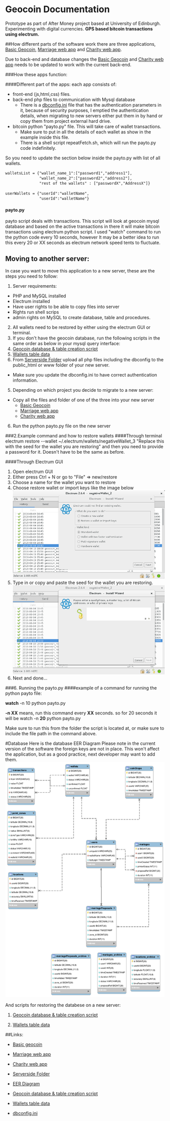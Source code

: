# Geocoin Documentation
Prototype as part of After Money project based at University of Edinburgh. Experimenting with digital currencies. **GPS based bitcoin transactions using electrum.**


##How different parts of the software work
there are three applications, [Basic Geocoin](##Links "Basic geocoin"), [Marriage web app](##Links "Marriage web app") and [Charity web app](##Links "Charity web app").

Due to back-end and database changes the [Basic Geocoin](##Links "Basic geocoin") and [Charity web app](##Links "Charity web app") needs to be updated to work with the current back-end.

###How these apps function:

####Different part of the apps:
each app consists of:
- front-end (js,html,css) files.
- back-end php files to communication with Mysql database
  - There is a [dbconfig.ini](##Links "dbconfig.ini") file that has the authentication parameters in it, because of security purposes, I emptied the authentication details, when migrating to new servers either put them in by hand or copy them from project external hard drive.
- bitcoin python "payto.py" file. This will take care of wallet transactions.
  - Make sure to put in all the details of each wallet as show in the example inside this file.
  - There is a shell script repeatFetch.sh, which will run the payto.py code indefinitely.

So you need to update the section below inside the payto.py with list of all wallets.
```
walletsList = {"wallet_name_1":["password1","address1"],
               "wallet_name_2":["password2","address2"],
               "rest of the wallets" : ["passwordX","AddressX"]}

userWallets = {"userId":"walletName",
               "userId":"walletName"}
```
#### payto.py
payto script deals with transactions. This script will look at geocoin mysql database and based on the active transactions in there it will make bitcoin transactions using electrum python script.
I used "watch" command to run the python code every 10 seconds, however It may be a better idea to run this every 20 or XX seconds as electrum network speed tents to fluctuate.

## Moving to another server:
In case you want to move this application to a new server, these are the steps you need to follow:

1. Server requirements:
  - PHP and MySQL installed
  - Electrum installed
  - Have user rights to be able to copy files into server
  - Rights run shell scrips
  - admin rights on MySQL to create database, table and procedures.
2. All wallets need to be restored by either using the electrum GUI or terminal.
3. If you don't have the geocoin database, run the following scripts in the same order as below in your mysql query interface:
  1. [Geocoin database & table creation script](##Links "Geocoin database & table creation script")
  2. [Wallets table data](##Links "Wallets table data")
4. From [Serverside Folder](##Links "Serverside Folder") upload all php files including the dbconfig to the public_html or www folder of your new server.
  - Make sure you update the dbconfig.ini to have correct authentication information.
5. Depending on which project you decide to migrate to a new server:
  - Copy all the files and folder of one of the three into your new server
      - [Basic Geocoin](##Links "Basic geocoin")
      - [Marriage web app](##Links "Marriage web app")
      - [Charity web app](##Links "Charity web app")
6. Run the python payto.py file on the new server



###2.Example command and how to restore wallets
####Through terminal
electrum restore --wallet ~/.electrum/wallets/negativeWallet_3 "Replace this with the seed for the wallet you are restoring"
and then you need to provide a password for it. Doesn't have to be the same as before.

####Through Electrum GUI
1. Open electrum GUI
2. Either press Ctrl + N or go to "File" => new/restore
3. Choose a name for the wallet you want to restore
4. Choose restore wallet or import keys like the image below
  ![Choose restore wallet or import keys like the image below](https://github.com/Mehrpouya/geocoin/blob/master/restoreWallet.png)
5. Type in or copy and paste the seed for the wallet you are restoring.
  ![seed](https://github.com/Mehrpouya/geocoin/blob/master/restoreWallet2.png)
6. Next and done...

###6. Running the payto.py
####example of a command for running the python payto file:

**watch** -n 10 python payto.py

**-n XX** means, run this command every **XX** seconds. so for 20 seconds it will be
watch -n **20** python payto.py

Make sure to run this from the folder the script is located at, or make sure to include the file path in the command above.





#Database
Here is the database EER Diagram
Please note in the current version of the software the foreign keys are not in place. This won't affect the application, but as a good practice, next developer may want to add them.
![EER Diagram](https://github.com/Mehrpouya/geocoin/blob/master/marriage%20database%20model.png)

And scripts for restoring the databese on a new server:

1. [Geocoin database & table creation script](##Links "Geocoin database & table creation script")

2. [Wallets table data](##Links "Wallets table data")



##Links:
- [Basic geocoin](https://github.com/Mehrpouya/geocoin/tree/master/basicGeocoin "Basic geocoin")

- [Marriage web app](https://github.com/Mehrpouya/geocoin/tree/master/marriage "Marriage web app")
- [Charity web app](https://github.com/Mehrpouya/geocoin/tree/master/charity "Charity web app")
- [Serverside Folder](https://github.com/Mehrpouya/geocoin/tree/master/charity "Serverside Folder")
- [EER Diagram](https://github.com/Mehrpouya/geocoin/blob/master/marriage%20database%20model.png "EER Diagram")
- [Geocoin database & table creation script](https://github.com/Mehrpouya/geocoin/blob/master/serverside/geocoin_app%20Create%20database%20structure%20script.sql "Geocoin database & table creation script")
- [Wallets table data](https://github.com/Mehrpouya/geocoin/blob/master/serverside/geocoin_app%20data%20for%20wallets.sql "Wallets table data")
- [dbconfig.ini](https://github.com/Mehrpouya/geocoin/blob/master/dbconfig.ini "dbconfig.ini")
